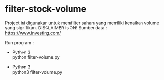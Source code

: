 # filter-stock-volume

Project ini digunakan untuk memfilter saham yang memiliki kenaikan volume yang signifikan. DISCLAIMER is ON!
Sumber data : https://www.investing.com/

Run program : <br />
- Python 2 <br />
python filter-volume.py

- Python 3 <br />
python3 filter-volume.py
